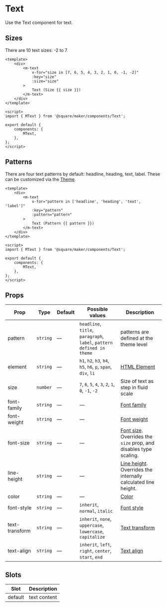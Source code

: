 # Text

Use the Text component for text.

## Sizes

There are 10 text sizes: -2 to 7.

```vue
<template>
	<div>
		<m-text
			v-for="size in [7, 6, 5, 4, 3, 2, 1, 0, -1, -2]"
			:key="size"
			:size="size"
		>
			Text (Size {{ size }})
		</m-text>
	</div>
</template>

<script>
import { MText } from '@square/maker/components/Text';

export default {
	components: {
		MText,
	},
};
</script>
```

## Patterns

There are four text patterns by default: headline, heading, text, label. These can be customized via the [Theme](#/Theme).

```vue
<template>
	<div>
		<m-text
			v-for="pattern in ['headline', 'heading', 'text', 'label']"
			:key="pattern"
			:pattern="pattern"
		>
			Text (Pattern {{ pattern }})
		</m-text>
	</div>
</template>

<script>
import { MText } from '@square/maker/components/Text';

export default {
	components: {
		MText,
	},
};
</script>
```

<!-- api-tables:start -->
## Props

| Prop           | Type     | Default | Possible values                                                       | Description                                                                                                                    |
| -------------- | -------- | ------- | --------------------------------------------------------------------- | ------------------------------------------------------------------------------------------------------------------------------ |
| pattern        | `string` | —       | `headline`, `title`, `paragraph`, `label`, `pattern defined in theme` | patterns are defined at the theme level                                                                                        |
| element        | `string` | —       | `h1`, `h2`, `h3`, `h4`, `h5`, `h6`, `p`, `span`, `div`, `li`          | [HTML Element](https://developer.mozilla.org/en-US/docs/Web/API/HTMLElement)                                                   |
| size           | `number` | —       | `7`, `6`, `5`, `4`, `3`, `2`, `1`, `0`, `-1`, `-2`                    | Size of text as step in fluid scale                                                                                            |
| font-family    | `string` | —       | —                                                                     | [Font family](https://developer.mozilla.org/en-US/docs/Web/CSS/font-family)                                                    |
| font-weight    | `string` | —       | —                                                                     | [Font weight](https://developer.mozilla.org/en-US/docs/Web/CSS/font-weight)                                                    |
| font-size      | `string` | —       | —                                                                     | [Font size](https://developer.mozilla.org/en-US/docs/Web/CSS/font-size). Overrides the `size` prop, and disables type scaling. |
| line-height    | `string` | —       | —                                                                     | [Line height](https://developer.mozilla.org/en-US/docs/Web/CSS/line-height). Overrides the internally calculated line height.  |
| color          | `string` | —       | —                                                                     | [Color](https://developer.mozilla.org/en-US/docs/Web/CSS/color)                                                                |
| font-style     | `string` | —       | `inherit`, `normal`, `italic`                                         | [Font style](https://developer.mozilla.org/en-US/docs/Web/CSS/font-style)                                                      |
| text-transform | `string` | —       | `inherit`, `none`, `uppercase`, `lowercase`, `capitalize`             | [Text transform](https://developer.mozilla.org/en-US/docs/Web/CSS/text-transform)                                              |
| text-align     | `string` | —       | `inherit`, `left`, `right`, `center`, `start`, `end`                  | [Text align](https://developer.mozilla.org/en-US/docs/Web/CSS/text-align)                                                      |


## Slots

| Slot    | Description  |
| ------- | ------------ |
| default | text content |
<!-- api-tables:end -->
